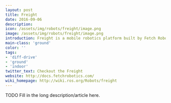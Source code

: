 ```yaml
---
layout: post
title: Freight
date: 2016-09-06
description:
icon: /assets/img/robots/freight/image.png
image: /assets/img/robots/freight/image.png
introduction: Freight is a mobile robotics platform built by Fetch Robotics. The Freight software system uses ROS extensively. All Freight capabilities are thus available via ROS messages, services or actions.
main-class: 'ground'
color: ''
tags:
- 'diff-drive'
- 'ground'
- 'indoor'
twitter_text: Checkout the Freight
website: http://docs.fetchrobotics.com/
wiki_homepage: http://wiki.ros.org/Robots/freight
---
```


TODO Fill in the long description/article here. 
